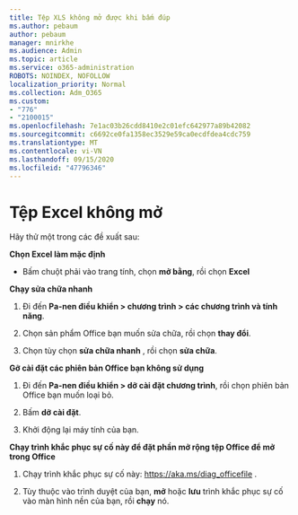 ```yaml
---
title: Tệp XLS không mở được khi bấm đúp
ms.author: pebaum
author: pebaum
manager: mnirkhe
ms.audience: Admin
ms.topic: article
ms.service: o365-administration
ROBOTS: NOINDEX, NOFOLLOW
localization_priority: Normal
ms.collection: Adm_O365
ms.custom:
- "776"
- "2100015"
ms.openlocfilehash: 7e1ac03b26cdd8410e2c01efc642977a89b42082
ms.sourcegitcommit: c6692ce0fa1358ec3529e59ca0ecdfdea4cdc759
ms.translationtype: MT
ms.contentlocale: vi-VN
ms.lasthandoff: 09/15/2020
ms.locfileid: "47796346"
---
```

# <a name="excel-file-doesnt-open"></a>Tệp Excel không mở

Hãy thử một trong các đề xuất sau:

**Chọn Excel làm mặc định**

* Bấm chuột phải vào trang tính, chọn **mở bằng**, rồi chọn **Excel**

**Chạy sửa chữa nhanh**

1. Đi đến **Pa-nen điều khiển > chương trình > các chương trình và tính năng**.

2. Chọn sản phẩm Office bạn muốn sửa chữa, rồi chọn **thay đổi**.

3. Chọn tùy chọn **sửa chữa nhanh** , rồi chọn **sửa chữa**.

**Gỡ cài đặt các phiên bản Office bạn không sử dụng**

1. Đi đến **Pa-nen điều khiển > dỡ cài đặt chương trình**, rồi chọn phiên bản Office bạn muốn loại bỏ.

2. Bấm **dỡ cài đặt**.

3. Khởi động lại máy tính của bạn.

**Chạy trình khắc phục sự cố này để đặt phần mở rộng tệp Office để mở trong Office**

1. Chạy trình khắc phục sự cố này: https://aka.ms/diag_officefile .

2. Tùy thuộc vào trình duyệt của bạn, **mở** hoặc **lưu** trình khắc phục sự cố vào màn hình nền của bạn, rồi **chạy** nó.
